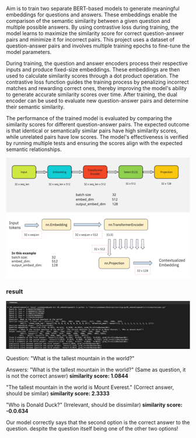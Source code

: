 Aim is to train two separate BERT-based models to generate meaningful embeddings for questions and answers. These embeddings enable the comparison of the semantic similarity between a given question and multiple possible answers. By using contrastive loss during training, the model learns to maximize the similarity score for correct question-answer pairs and minimize it for incorrect pairs. This project uses a dataset of question-answer pairs and involves multiple training epochs to fine-tune the model parameters.

During training, the question and answer encoders process their respective inputs and produce fixed-size embeddings. These embeddings are then used to calculate similarity scores through a dot product operation. The contrastive loss function guides the training process by penalizing incorrect matches and rewarding correct ones, thereby improving the model's ability to generate accurate similarity scores over time. After training, the dual encoder can be used to evaluate new question-answer pairs and determine their semantic similarity.

The performance of the trained model is evaluated by comparing the similarity scores for different question-answer pairs. The expected outcome is that identical or semantically similar pairs have high similarity scores, while unrelated pairs have low scores. The model's effectiveness is verified by running multiple tests and ensuring the scores align with the expected semantic relationships.

![](diagram1.jpg)
![](diagram2.png)

### result

![](result.png)

Question: "What is the tallest mountain in the world?"

Answers:
"What is the tallest mountain in the world?" (Same as question, it is not the correct answer)
**similarity score: 1.0844**

"The tallest mountain in the world is Mount Everest." (Correct answer, should be similar)
**similarity score: 2.3333**

"Who is Donald Duck?" (Irrelevant, should be dissimilar)
**similarity score: -0.0.634**

Our model correctly says that the second option is the correct answer to the question. despite the question itself being one of the other two options!
